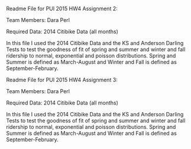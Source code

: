 
Readme File for PUI 2015 HW4 Assignment 2:

Team Members: Dara Perl

Required Data: 2014 Citibike Data (all months)

In this file I used the 2014 Citibike Data and the KS and Anderson Darling Tests to test the goodness of fit of spring and summer and winter and fall ridership to normal, exponential and poisson distributions. Spring and Summer is defined as March-August and Winter and Fall is defined as September-February. 




Readme File for PUI 2015 HW4 Assignment 3:

Team Members: Dara Perl

Required Data: 2014 Citibike Data (all months)

In this file I used the 2014 Citibike Data and the KS and Anderson Darling Tests to test the goodness of fit of spring and 
summer and winter and fall ridership to normal, exponential and poisson distributions. Spring and Summer is defined as 
March-August and Winter and Fall is defined as September-February. 
